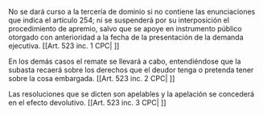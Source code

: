 No se dará curso a la tercería de dominio si no contiene las enunciaciones que indica el artículo 254; ni se suspenderá por su interposición el procedimiento de apremio, salvo que se apoye en instrumento público otorgado con anterioridad a la fecha de la presentación de la demanda ejecutiva. [[Art. 523 inc. 1 CPC| ]]

En los demás casos el remate se llevará a cabo, entendiéndose que la subasta recaerá sobre los derechos que el deudor tenga o pretenda tener sobre la cosa embargada. [[Art. 523 inc. 2 CPC| ]]

Las resoluciones que se dicten son apelables y la apelación se concederá en el efecto devolutivo. [[Art. 523 inc. 3 CPC| ]]